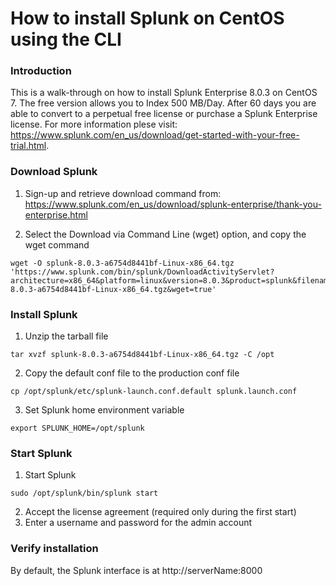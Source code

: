 # How to install Splunk on CentOS using the CLI

### Introduction
This is a walk-through on how to install Splunk Enterprise 8.0.3 on CentOS 7. The free version allows you to Index 500 MB/Day. After 60 days you are able to convert to a perpetual free license or purchase a Splunk Enterprise license. For more information plese visit: https://www.splunk.com/en_us/download/get-started-with-your-free-trial.html.

### Download Splunk
1. Sign-up and retrieve download command from: https://www.splunk.com/en_us/download/splunk-enterprise/thank-you-enterprise.html

2. Select the Download via Command Line (wget) option, and copy the wget command
```
wget -O splunk-8.0.3-a6754d8441bf-Linux-x86_64.tgz 'https://www.splunk.com/bin/splunk/DownloadActivityServlet?architecture=x86_64&platform=linux&version=8.0.3&product=splunk&filename=splunk-8.0.3-a6754d8441bf-Linux-x86_64.tgz&wget=true'
```
### Install Splunk
1. Unzip the tarball file
```
tar xvzf splunk-8.0.3-a6754d8441bf-Linux-x86_64.tgz -C /opt
```
2. Copy the default conf file to the production conf file
```
cp /opt/splunk/etc/splunk-launch.conf.default splunk.launch.conf
```
3. Set Splunk home environment variable
```
export SPLUNK_HOME=/opt/splunk
```
### Start Splunk
1. Start Splunk
```
sudo /opt/splunk/bin/splunk start
```
2. Accept the license agreement (required only during the first start)
3. Enter a username and password for the admin account

### Verify installation
By default, the Splunk interface is at http://serverName:8000